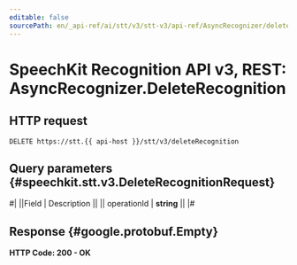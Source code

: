 ```yaml
---
editable: false
sourcePath: en/_api-ref/ai/stt/v3/stt-v3/api-ref/AsyncRecognizer/deleteRecognition.md
---
```


# SpeechKit Recognition API v3, REST: AsyncRecognizer.DeleteRecognition

## HTTP request

```
DELETE https://stt.{{ api-host }}/stt/v3/deleteRecognition
```

## Query parameters {#speechkit.stt.v3.DeleteRecognitionRequest}

#|
||Field | Description ||
|| operationId | **string** ||
|#

## Response {#google.protobuf.Empty}

**HTTP Code: 200 - OK**